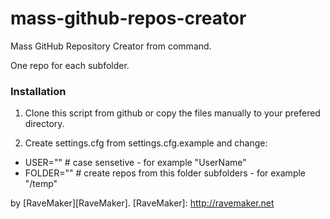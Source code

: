 mass-github-repos-creator
=========================

Mass GitHub Repository Creator from command.

One repo for each subfolder.

### Installation

1. Clone this script from github or copy the files manually to your prefered directory.

2. Create settings.cfg from settings.cfg.example and change:

- USER="" # case sensetive - for example "UserName"
- FOLDER="" # create repos from this folder subfolders - for example "/temp"


by [RaveMaker][RaveMaker].
[RaveMaker]: http://ravemaker.net
